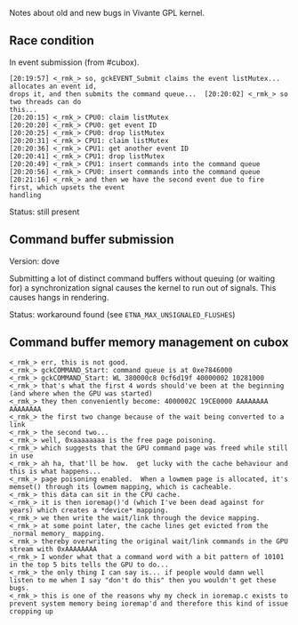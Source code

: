 Notes about old and new bugs in Vivante GPL kernel.

Race condition
---------------

In event submission (from #cubox).

    [20:19:57] <_rmk_> so, gckEVENT_Submit claims the event listMutex... allocates an event id,
    drops it, and then submits the command queue...  [20:20:02] <_rmk_> so two threads can do
    this...
    [20:20:15] <_rmk_> CPU0: claim listMutex
    [20:20:20] <_rmk_> CPU0: get event ID
    [20:20:25] <_rmk_> CPU0: drop listMutex
    [20:20:31] <_rmk_> CPU1: claim listMutex
    [20:20:36] <_rmk_> CPU1: get another event ID
    [20:20:41] <_rmk_> CPU1: drop listMutex
    [20:20:49] <_rmk_> CPU1: insert commands into the command queue
    [20:20:56] <_rmk_> CPU0: insert commands into the command queue
    [20:21:16] <_rmk_> and then we have the second event due to fire first, which upsets the event
    handling

Status: still present

Command buffer submission
--------------------------

Version: dove

Submitting a lot of distinct command buffers without queuing (or waiting for) a synchronization
signal causes the kernel to run out of signals. This causes hangs in rendering.

Status: workaround found (see `ETNA_MAX_UNSIGNALED_FLUSHES`)

Command buffer memory management on cubox
-------------------------------------------

    <_rmk_> err, this is not good.
    <_rmk_> gckCOMMAND_Start: command queue is at 0xe7846000
    <_rmk_> gckCOMMAND_Start: WL 380000c8 0cf6d19f 40000002 10281000
    <_rmk_> that's what the first 4 words should've been at the beginning (and where when the GPU was started)
    <_rmk_> they then conveniently become: 4000002C 19CE0000 AAAAAAAA AAAAAAAA
    <_rmk_> the first two change because of the wait being converted to a link
    <_rmk_> the second two...
    <_rmk_> well, 0xaaaaaaaa is the free page poisoning.
    <_rmk_> which suggests that the GPU command page was freed while still in use
    <_rmk_> ah ha, that'll be how.  get lucky with the cache behaviour and this is what happens...
    <_rmk_> page poisoning enabled.  When a lowmem page is allocated, it's memset() through its lowmem mapping, which is cacheable.
    <_rmk_> this data can sit in the CPU cache.
    <_rmk_> it is then ioremap()'d (which I've been dead against for years) which creates a *device* mapping.
    <_rmk_> we then write the wait/link through the device mapping.
    <_rmk_> at some point later, the cache lines get evicted from the _normal memory_ mapping.
    <_rmk_> thereby overwriting the original wait/link commands in the GPU stream with 0xAAAAAAAA
    <_rmk_> I wonder what that a command word with a bit pattern of 10101 in the top 5 bits tells the GPU to do...
    <_rmk_> the only thing I can say is... if people would damn well listen to me when I say "don't do this" then you wouldn't get these bugs.
    <_rmk_> this is one of the reasons why my check in ioremap.c exists to prevent system memory being ioremap'd and therefore this kind of issue cropping up
